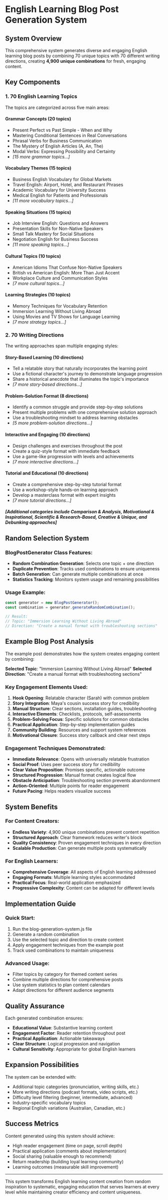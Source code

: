 # English Learning Blog Post Generation System

## System Overview

This comprehensive system generates diverse and engaging English learning blog posts by combining 70 unique topics with 70 different writing directions, creating **4,900 unique combinations** for fresh, engaging content.

## Key Components

### 1. 70 English Learning Topics
The topics are categorized across five main areas:

#### Grammar Concepts (20 topics)
- Present Perfect vs Past Simple - When and Why
- Mastering Conditional Sentences in Real Conversations
- Phrasal Verbs for Business Communication
- The Mystery of English Articles (A, An, The)
- Modal Verbs: Expressing Possibility and Certainty
- *[15 more grammar topics...]*

#### Vocabulary Themes (15 topics)
- Business English Vocabulary for Global Markets
- Travel English: Airport, Hotel, and Restaurant Phrases
- Academic Vocabulary for University Success
- Medical English for Patients and Professionals
- *[11 more vocabulary topics...]*

#### Speaking Situations (15 topics)
- Job Interview English: Questions and Answers
- Presentation Skills for Non-Native Speakers
- Small Talk Mastery for Social Situations
- Negotiation English for Business Success
- *[11 more speaking topics...]*

#### Cultural Topics (10 topics)
- American Idioms That Confuse Non-Native Speakers
- British vs American English: More Than Just Accent
- Workplace Culture and Communication Styles
- *[7 more cultural topics...]*

#### Learning Strategies (10 topics)
- Memory Techniques for Vocabulary Retention
- Immersion Learning Without Living Abroad
- Using Movies and TV Shows for Language Learning
- *[7 more strategy topics...]*

### 2. 70 Writing Directions
The writing approaches span multiple engaging styles:

#### Story-Based Learning (10 directions)
- Tell a relatable story that naturally incorporates the learning point
- Use a fictional character's journey to demonstrate language progression
- Share a historical anecdote that illuminates the topic's importance
- *[7 more story-based directions...]*

#### Problem-Solution Format (8 directions)
- Identify a common struggle and provide step-by-step solutions
- Present multiple problems with one comprehensive solution approach
- Use a troubleshooting mindset to address learning obstacles
- *[5 more problem-solution directions...]*

#### Interactive and Engaging (10 directions)
- Design challenges and exercises throughout the post
- Create a quiz-style format with immediate feedback
- Use a game-like progression with levels and achievements
- *[7 more interactive directions...]*

#### Tutorial and Educational (10 directions)
- Create a comprehensive step-by-step tutorial format
- Use a workshop-style hands-on learning approach
- Develop a masterclass format with expert insights
- *[7 more tutorial directions...]*

#### *[Additional categories include Comparison & Analysis, Motivational & Inspirational, Scientific & Research-Based, Creative & Unique, and Debunking approaches]*

## Random Selection System

### BlogPostGenerator Class Features:
- **Random Combination Generation**: Selects one topic + one direction
- **Duplicate Prevention**: Tracks used combinations to ensure uniqueness
- **Batch Generation**: Can generate multiple combinations at once
- **Statistics Tracking**: Monitors system usage and remaining possibilities

### Usage Example:
```javascript
const generator = new BlogPostGenerator();
const combination = generator.generateRandomCombination();

// Result:
// Topic: "Immersion Learning Without Living Abroad"
// Direction: "Create a manual format with troubleshooting sections"
```

## Example Blog Post Analysis

The example post demonstrates how the system creates engaging content by combining:

**Selected Topic**: "Immersion Learning Without Living Abroad"
**Selected Direction**: "Create a manual format with troubleshooting sections"

### Key Engagement Elements Used:

1. **Hook Opening**: Relatable character (Sarah) with common problem
2. **Story Integration**: Maya's cousin success story for credibility  
3. **Manual Structure**: Clear sections, installation guides, troubleshooting
4. **Interactive Elements**: Checklists, protocols, self-assessments
5. **Problem-Solving Focus**: Specific solutions for common obstacles
6. **Practical Application**: Step-by-step implementation guides
7. **Community Building**: Resources and support system references
8. **Motivational Closure**: Success story callback and clear next steps

### Engagement Techniques Demonstrated:

- **Immediate Relevance**: Opens with universally relatable frustration
- **Social Proof**: Uses peer success story for credibility
- **Clear Value Proposition**: Promises specific, actionable outcome
- **Structured Progression**: Manual format creates logical flow
- **Obstacle Anticipation**: Troubleshooting section prevents abandonment
- **Action-Oriented**: Multiple points for reader engagement
- **Future Pacing**: Helps readers visualize success

## System Benefits

### For Content Creators:
- **Endless Variety**: 4,900 unique combinations prevent content repetition
- **Structured Approach**: Clear framework reduces writer's block
- **Quality Consistency**: Proven engagement techniques in every direction
- **Scalable Production**: Can generate multiple posts systematically

### For English Learners:
- **Comprehensive Coverage**: All aspects of English learning addressed
- **Engaging Formats**: Multiple learning styles accommodated
- **Practical Focus**: Real-world application emphasized
- **Progressive Complexity**: Content can be adapted for different levels

## Implementation Guide

### Quick Start:
1. Run the blog-generation-system.js file
2. Generate a random combination
3. Use the selected topic and direction to create content
4. Apply engagement techniques from the example post
5. Track used combinations to maintain uniqueness

### Advanced Usage:
- Filter topics by category for themed content series
- Combine multiple directions for comprehensive posts
- Use system statistics to plan content calendars
- Adapt directions for different audience segments

## Quality Assurance

Each generated combination ensures:
- **Educational Value**: Substantive learning content
- **Engagement Factor**: Reader retention throughout post
- **Practical Application**: Actionable takeaways
- **Clear Structure**: Logical progression and navigation
- **Cultural Sensitivity**: Appropriate for global English learners

## Expansion Possibilities

The system can be extended with:
- Additional topic categories (pronunciation, writing skills, etc.)
- More writing directions (podcast formats, video scripts, etc.)
- Difficulty level filtering (beginner, intermediate, advanced)
- Industry-specific vocabulary topics
- Regional English variations (Australian, Canadian, etc.)

## Success Metrics

Content generated using this system should achieve:
- High reader engagement (time on page, scroll depth)
- Practical application (comments about implementation)
- Social sharing (valuable enough to recommend)
- Return readership (building loyal learning community)
- Learning outcomes (measurable skill improvement)

---

This system transforms English learning content creation from random inspiration to systematic, engaging education that serves learners at every level while maintaining creator efficiency and content uniqueness.